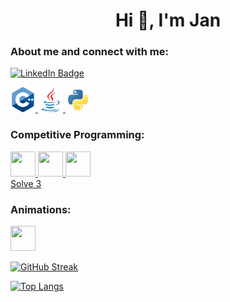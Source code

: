 <h1 align="center">Hi 👋, I'm Jan</h1>
<h3 align="left">About me and connect with me:</h3>
<div id="badges">
  <a href="https://www.linkedin.com/in/jan-andrzej-lewandowski/">
    <img src="https://img.shields.io/badge/LinkedIn-blue?style=for-the-badge&logo=linkedin&logoColor=white" alt="LinkedIn Badge"/>
  </a>
</div>



<p align="left">
</p>

<p align="left"> <a href="https://www.w3schools.com/cpp/" target="_blank" rel="noreferrer"> <img src="https://raw.githubusercontent.com/devicons/devicon/master/icons/cplusplus/cplusplus-original.svg" alt="cplusplus" width="40" height="40"/> </a> <a href="https://www.java.com" target="_blank" rel="noreferrer"> <img src="https://raw.githubusercontent.com/devicons/devicon/master/icons/java/java-original.svg" alt="java" width="40" height="40"/> </a> <a href="https://www.python.org" target="_blank" rel="noreferrer"> <img src="https://raw.githubusercontent.com/devicons/devicon/master/icons/python/python-original.svg" alt="python" width="40" height="40"/> </a> </p>

### Competitive Programming:
<p> <a href="https://oi.edu.pl"> <img src="https://cdn.discordapp.com/attachments/1040928516918747169/1136212262680539166/download-removebg-preview.png" width="40" height="40"/> <a href="https://codeforces.com"> <img src="https://cdn.discordapp.com/attachments/1040928516918747169/1136212434475032637/download-removebg-preview_2.png" width="40" height="40"/> </a> <a href="https://leetcode.com"><img src="https://cdn.discordapp.com/attachments/1040928516918747169/1136212535041863781/download-removebg-preview_3.png" width="40" height="40"/> <br> </a> <a href="https://solve.edu.pl/">Solve 3</a></p>

### Animations:
<p> <a href="https://processing.org"> <img src="https://cdn.discordapp.com/attachments/1040928516918747169/1136211959616913439/download-removebg-preview_4.png" width="40" height="40"/> </a> </p>

<!-- <p>&nbsp;<img align="center" src="https://github-readme-stats.vercel.app/api?username=janlewdev&show_icons=true&locale=en" alt="janlewdev" /></p> -->

[![GitHub Streak](http://github-readme-streak-stats.herokuapp.com?user=JanLewDev&theme=dark)](https://git.io/streak-stats)

[![Top Langs](https://github-readme-stats.vercel.app/api/top-langs/?username=janlewdev&layout=compact&theme=vision-friendly-dark)](https://github.com/anuraghazra/github-readme-stats)



<!-- <p align="left"> <img src="https://komarev.com/ghpvc/?username=janlewdev&label=Profile%20views&color=0e75b6&style=flat" alt="janlewdev" /> </p> -->
